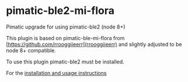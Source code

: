 # pimatic-ble2-mi-flora
Pimatic upgrade for using pimatic-ble2 (node 8+)

This plugin is based on pimatic-ble-mi-flora from [https://github.com/rrooggiieerr](rrooggiieerr) and slightly adjusted to be node 8+ compatible.

To use this plugin pimatic-ble2 must be installed.

For the [installation and usage instructions](https://github.com/rrooggiieerr/pimatic-ble-mi-flora)

